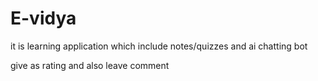# E-vidya

 it is learning application which include notes/quizzes and ai chatting bot 


 give as rating and also leave comment 
